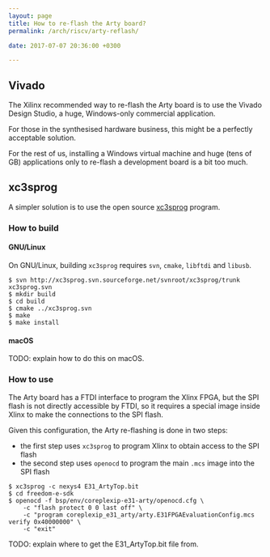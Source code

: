 ```yaml
---
layout: page
title: How to re-flash the Arty board?
permalink: /arch/riscv/arty-reflash/

date: 2017-07-07 20:36:00 +0300

---
```


## Vivado

The Xilinx recommended way to re-flash the Arty board is to use the Vivado Design Studio, a huge, Windows-only commercial application.

For those in the synthesised hardware business, this might be a perfectly acceptable solution.

For the rest of us, installing a Windows virtual machine and huge (tens of GB) applications only to re-flash a development board is a bit too much.

## xc3sprog

A simpler solution is to use the open source [xc3sprog](https://sourceforge.net/projects/xc3sprog/) program.

### How to build

#### GNU/Linux

On GNU/Linux, building `xc3sprog` requires `svn`, `cmake`, `libftdi` and `libusb`.

```console
$ svn http://xc3sprog.svn.sourceforge.net/svnroot/xc3sprog/trunk xc3sprog.svn
$ mkdir build
$ cd build
$ cmake ../xc3sprog.svn
$ make
$ make install
```

#### macOS 

TODO: explain how to do this on macOS.

### How to use

The Arty board has a FTDI interface to program the Xlinx FPGA, but the SPI flash is not directly accessible by FTDI, so it requires a special image inside Xlinx to make the connections to the SPI flash. 

Given this configuration, the Arty re-flashing is done in two steps:

* the first step uses `xc3sprog` to program Xlinx to obtain access to the SPI flash
* the second step uses `openocd` to program the main `.mcs` image into the SPI flash

```console
$ xc3sprog -c nexys4 E31_ArtyTop.bit
$ cd freedom-e-sdk
$ openocd -f bsp/env/coreplexip-e31-arty/openocd.cfg \
    -c "flash protect 0 0 last off" \
    -c "program coreplexip_e31_arty/arty.E31FPGAEvaluationConfig.mcs verify 0x40000000" \
    -c "exit"
```

TODO: explain where to get the E31_ArtyTop.bit file from.